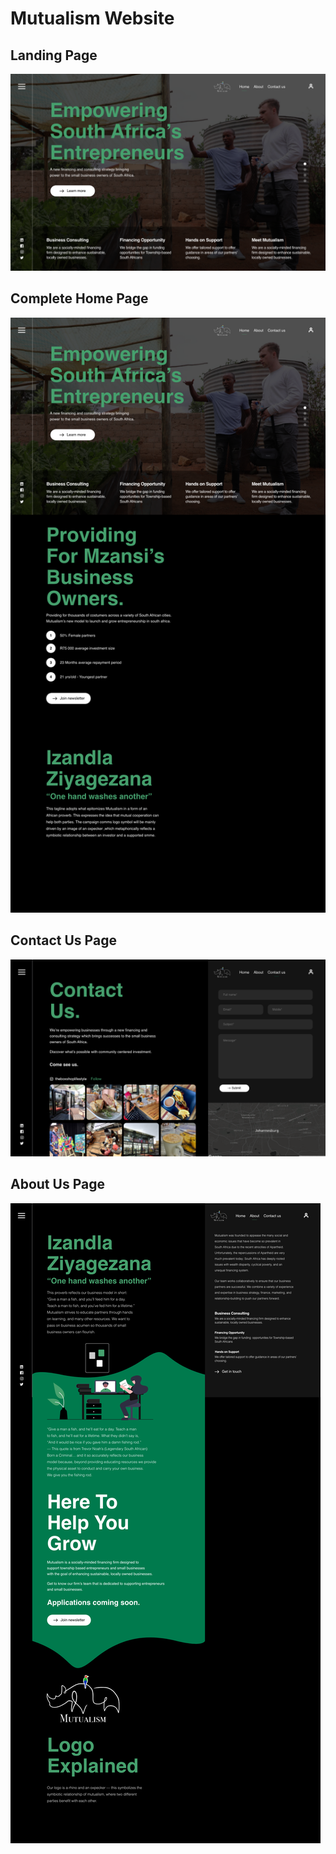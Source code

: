 # Mutualism Website 

## Landing Page

![Alt text](readme_assets/Landing.png?raw=true "Mutualism Landing Page")

## Complete Home Page
![Alt text](readme_assets/Home.png?raw=true "Mutualism Home Page")

## Contact Us Page
![Alt text](readme_assets/Contact.png?raw=true "Mutualism Contact Us page")

## About Us Page
![Alt text](readme_assets/About.png?raw=true "Mutualism Contact Us page")
